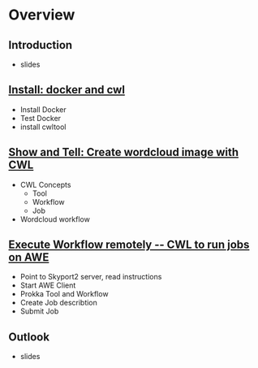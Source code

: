 # Overview

## Introduction
 - slides

## [Install: docker and cwl](01-Install.md)

 - Install Docker
 - Test Docker 
 - install cwltool

## [Show and Tell: Create wordcloud image with CWL](02-DockerandCWL.md2)

- CWL Concepts
    - Tool
    - Workflow
    - Job
- Wordcloud workflow

## [Execute Workflow remotely -- CWL to run jobs on AWE](03-AWEandCWL.md)
 
- Point to Skyport2 server, read instructions
- Start AWE Client
- Prokka Tool and Workflow
- Create Job describtion
- Submit Job

## Outlook

- slides
